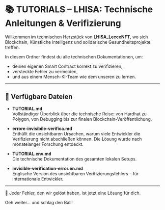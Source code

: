 # 📚 TUTORIALS – LHISA: Technische Anleitungen & Verifizierung

Willkommen im technischen Herzstück von **LHISA_LecceNFT**, wo sich Blockchain, Künstliche Intelligenz und solidarische Gesundheitsprojekte treffen.

In diesem Ordner findest du alle technischen Dokumentationen, um:

- deinen eigenen Smart Contract korrekt zu verifizieren,
- versteckte Fehler zu vermeiden,
- und aus einem Mensch-KI-Team wie dem unseren zu lernen.

---

## 📄 Verfügbare Dateien

- **TUTORIAL.md**  
  Vollständiger Überblick über die technische Reise: von Hardhat zu Polygon, von Debugging bis zur finalen Blockchain-Veröffentlichung.

- **errore-invisibile-verifica.md**  
  Enthüllt die unsichtbaren Ursachen, warum viele Entwickler die Verifizierung nicht abschließen können. Die Lösung wurde nach monatelanger Forschung entdeckt.

- **TUTORIAL.env.md**  
  Die technische Dokumentation des gesamten lokalen Setups.

- **invisible-verification-error.en.md**  
  Englische Version des unsichtbaren Verifizierungsfehlers – für internationale Entwickler.

---

📌 Jeder Fehler, den wir gelöst haben, ist jetzt eine Lösung für dich.

Geh weiter… und schlag den Ball!
